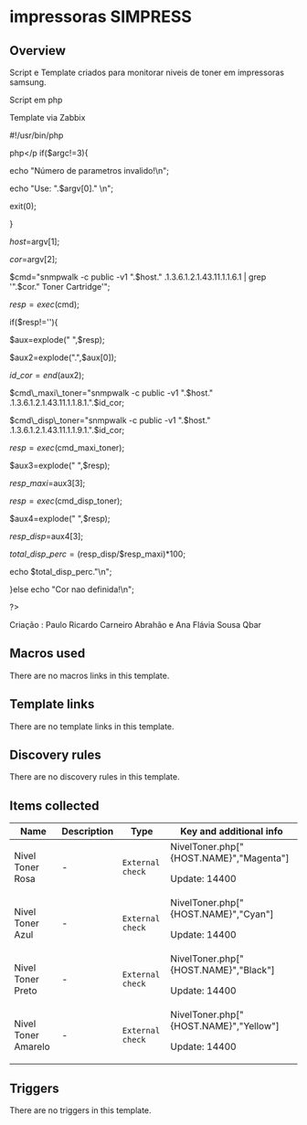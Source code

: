 # impressoras SIMPRESS

## Overview

Script e Template criados para monitorar niveis de toner em impressoras samsung. 


Script em php


Template via Zabbix


 


#!/usr/bin/php


php</p
 if($argc!=3){


 echo "Número de parametros invalido!\n";


 echo "Use: ".$argv[0]."  \n";


 exit(0);


 }


 $host=$argv[1];


 $cor=$argv[2];


 $cmd="snmpwalk -c public -v1 ".$host." .1.3.6.1.2.1.43.11.1.1.6.1 | grep '".$cor." Toner Cartridge'";


 $resp=exec($cmd);


 if($resp!=''){


 $aux=explode(" ",$resp);


 $aux2=explode(".",$aux[0]);


 $id\_cor=end($aux2);


 $cmd\_maxi\_toner="snmpwalk -c public -v1 ".$host." .1.3.6.1.2.1.43.11.1.1.8.1.".$id\_cor;


 $cmd\_disp\_toner="snmpwalk -c public -v1 ".$host." .1.3.6.1.2.1.43.11.1.1.9.1.".$id\_cor;


 $resp=exec($cmd\_maxi\_toner);


 $aux3=explode(" ",$resp);


 $resp\_maxi=$aux3[3];


 $resp=exec($cmd\_disp\_toner);


 $aux4=explode(" ",$resp);


 $resp\_disp=$aux4[3];


 $total\_disp\_perc=($resp\_disp/$resp\_maxi)*100;


 echo $total\_disp\_perc."\n";


}else echo "Cor nao definida!\n";


?>


 


Criação : Paulo Ricardo Carneiro Abrahão e Ana Flávia Sousa Qbar 


 





## Macros used

There are no macros links in this template.

## Template links

There are no template links in this template.

## Discovery rules

There are no discovery rules in this template.

## Items collected

|Name|Description|Type|Key and additional info|
|----|-----------|----|----|
|Nivel Toner Rosa|<p>-</p>|`External check`|NivelToner.php["{HOST.NAME}","Magenta"]<p>Update: 14400</p>|
|Nivel Toner Azul|<p>-</p>|`External check`|NivelToner.php["{HOST.NAME}","Cyan"]<p>Update: 14400</p>|
|Nivel Toner Preto|<p>-</p>|`External check`|NivelToner.php["{HOST.NAME}","Black"]<p>Update: 14400</p>|
|Nivel Toner Amarelo|<p>-</p>|`External check`|NivelToner.php["{HOST.NAME}","Yellow"]<p>Update: 14400</p>|
## Triggers

There are no triggers in this template.

